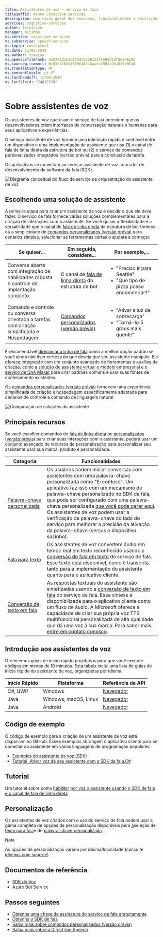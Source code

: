 ```yaml
---
title: Assistentes de voz – serviço de fala
titleSuffix: Azure Cognitive Services
description: Uma visão geral dos recursos, funcionalidades e restrições para assistentes de voz usando o kit de desenvolvimento de software de fala (SDK).
services: cognitive-services
author: trrwilson
manager: nitinme
ms.service: cognitive-services
ms.subservice: speech-service
ms.topic: conceptual
ms.date: 11/05/2019
ms.author: travisw
ms.openlocfilehash: d687d1d353c1734c5d98121f658003afde2eb182
ms.sourcegitcommit: 6c01e4f82e19f9e423c3aaeaf801a29a517e97a0
ms.translationtype: MT
ms.contentlocale: pt-PT
ms.lasthandoff: 12/04/2019
ms.locfileid: "74812920"
---
```

# <a name="about-voice-assistants"></a>Sobre assistentes de voz

Os assistentes de voz que usam o serviço de fala permitem que os desenvolvedores criem interfaces de conversação naturais e humanas para seus aplicativos e experiências.

O serviço assistente de voz fornece uma interação rápida e confiável entre um dispositivo e uma implementação de assistente que usa (1) o canal de fala de linha direta da estrutura de bot ou (2) o serviço de comandos personalizados integrados (versão prévia) para a conclusão da tarefa.

Os aplicativos se conectam ao serviço assistente de voz com o kit de desenvolvimento de software de fala (SDK).

   ![Diagrama conceitual do fluxo do serviço de orquestração do assistente de voz](media/voice-assistants/overview.png "O fluxo do assistente de voz")

## <a name="choosing-an-assistant-solution"></a>Escolhendo uma solução de assistente

A primeira etapa para criar um assistente de voz é decidir o que ele deve fazer. O serviço de fala fornece várias soluções complementares para a criação de interações com o assistente. Se você quiser a flexibilidade e a versatilidade que o canal de [fala de linha direta](direct-line-speech.md) da estrutura de bot fornece ou a simplicidade de [comandos personalizados (versão prévia)](custom-commands.md) para cenários simples, selecionar as ferramentas certas o ajudará a começar.

| Se quiser... | Em seguida, considere... | Por exemplo,... |
|-------------------|------------------|----------------|
|Conversa aberta com integração de habilidades robusta e controle de implantação completo | O canal de [fala de linha direta](direct-line-speech.md) da estrutura de bot | <ul><li>"Preciso ir para Seattle"</li><li>"Que tipo de pizza posso encomendar?"</li></ul>
|Comando e controle ou conversa orientada a tarefas com criação simplificada e Hospedagem | [Comandos personalizados (versão prévia)](custom-commands.md) | <ul><li>"Ativar a luz de sobrecarga"</li><li>"Torná-lo 5 graus mais quente"</ul>

É recomendável [direcionar a linha de fala](direct-line-speech.md) como a melhor opção padrão se você ainda não tiver certeza do que deseja que seu assistente manipule. Ele oferece integração com um conjunto avançado de ferramentas e auxílios de criação, como a [solução de assistente virtual e modelo empresarial](https://docs.microsoft.com/azure/bot-service/bot-builder-enterprise-template-overview) e o [serviço de QnA Maker](https://docs.microsoft.com/azure/cognitive-services/QnAMaker/Overview/overview) para criar padrões comuns e usar suas fontes de conhecimento existentes.

Os [comandos personalizados (versão prévia)](custom-commands.md) fornecem uma experiência simplificada de criação e hospedagem especificamente adaptada para cenários de controle e comando de linguagem natural.

   ![Comparação de soluções do assistente](media/voice-assistants/assistant-solution-comparison.png "Comparação de soluções do assistente")

## <a name="core-features"></a>Principais recursos

Se você escolher comandos de [fala de linha direta](direct-line-speech.md) ou [personalizados (versão prévia)](custom-commands.md) para criar suas interações com o assistente, poderá usar um conjunto avançado de recursos de personalização para personalizar seu assistente para sua marca, produto e personalidade.

| Categoria | Funcionalidades |
|----------|----------|
|[Palavra-chave personalizada](speech-devices-sdk-create-kws.md) | Os usuários podem iniciar conversas com assistentes com uma palavra-chave personalizada como "Ei contoso". Um aplicativo faz isso com um mecanismo de palavra-chave personalizado no SDK de fala, que pode ser configurado com uma palavra-chave personalizada [que você pode gerar aqui](speech-devices-sdk-create-kws.md). Os assistentes de voz podem usar a verificação de palavra-chave do lado do serviço para melhorar a precisão da ativação da palavra-chave (versus o dispositivo sozinho).
|[Fala para texto](speech-to-text.md) | Os assistentes de voz convertem áudio em tempo real em texto reconhecido usando a [conversão de fala em texto](speech-to-text.md) do serviço de fala. Esse texto está disponível, como é transcrita, tanto para a implementação do assistente quanto para o aplicativo cliente.
|[Conversão de texto em fala](text-to-speech.md) | As respostas textuais do assistente são sintetizadas usando a [conversão de texto em fala](text-to-speech.md) do serviço de fala. Essa síntese é disponibilizada para o aplicativo cliente como um fluxo de áudio. A Microsoft oferece a capacidade de criar sua própria voz TTS multifuncional personalizada de alta qualidade que dá uma voz à sua marca. Para saber mais, [entre em contato conosco](mailto:mstts@microsoft.com).

## <a name="getting-started-with-voice-assistants"></a>Introdução aos assistentes de voz

Oferecemos guias de início rápido projetados para que você execute códigos em menos de 10 minutos. Esta tabela inclui uma lista de guias de início rápido do assistente de voz, organizadas por idioma.

| Início Rápido | Plataforma | Referência de API |
|------------|----------|---------------|
| C#, UWP | Windows | [Navegador](https://aka.ms/csspeech/csharpref) |
| Java | Windows, macOS, Linux | [Navegador](https://aka.ms/csspeech/javaref) |
| Java | Android | [Navegador](https://aka.ms/csspeech/javaref) |

## <a name="sample-code"></a>Código de exemplo

O código de exemplo para a criação de um assistente de voz está disponível no GitHub. Esses exemplos abrangem o aplicativo cliente para se conectar ao assistente em várias linguagens de programação populares.

* [Exemplos do assistente de voz (SDK)](https://aka.ms/csspeech/samples)
* [Tutorial: Ativar voz de seu assistente com o SDK de fala,C#](tutorial-voice-enable-your-bot-speech-sdk.md)

## <a name="tutorial"></a>Tutorial

Um tutorial sobre como [habilitar por voz o assistente usando o SDK de fala e o canal de fala de linha direta](tutorial-voice-enable-your-bot-speech-sdk.md).

## <a name="customization"></a>Personalização

Os assistentes de voz criados com o uso do serviço de fala podem usar a gama completa de opções de personalização disponíveis para [a](speech-to-text.md)seleção de [texto para fala](text-to-speech.md)e de [palavra-chave personalizada](speech-devices-sdk-create-kws.md).

> [!NOTE]
> As opções de personalização variam por idioma/localidade (consulte [idiomas com suporte](supported-languages.md)).

## <a name="reference-docs"></a>Documentos de referência

* [SDK de Voz](speech-sdk-reference.md)
* [Azure Bot Service](https://docs.microsoft.com/azure/bot-service/?view=azure-bot-service-4.0)

## <a name="next-steps"></a>Passos seguintes

* [Obtenha uma chave de assinatura do serviço de fala gratuitamente](get-started.md)
* [Obtenha o SDK de fala](speech-sdk.md)
* [Saiba mais sobre comandos personalizados (versão prévia)](custom-commands.md)
* [Saiba mais sobre a Direct line Speech](direct-line-speech.md)
